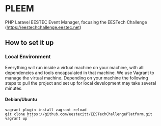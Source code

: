 # PLEEM
PHP Laravel EESTEC Event Manager, focusing the EESTech Challenge (https://eestechchallenge.eestec.net)

## How to set it up

### Local Environment
Everything will run inside a virtual machine on your machine, with all dependencies and tools encapsulated in that machine. We use Vagrant to manage the virtual machine. Depending on your machine the following steps to pull the project and set up for local development may take several minutes.

#### Debian/Ubuntu
```sudo apt-get install git virtualbox vagrant
vagrant plugin install vagrant-reload
git clone https://github.com/eestecitt/EESTechChallengePlatform.git
vagrant up```
